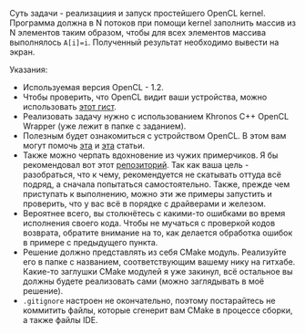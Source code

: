 Суть задачи - реализациия и запуск простейшего OpenCL kernel. Программа должна в N потоков при помощи kernel заполнить массив из N элементов таким образом, чтобы для всех элементов массива выполнялось `A[i]=i`. Полученный результат необходимо вывести на экран.

Указания:
- Используемая версия OpenCL - 1.2.
- Чтобы проверить, что OpenCL видит ваши устройства, можно использовать [этот гист](https://gist.github.com/ignorer/b43f09d02b2ef17c947f8a4552c4c1df).
- Реализовать задачу нужно с использованием Khronos C++ OpenCL Wrapper (уже лежит в папке с заданием).
- Полезным будет ознакомиться с устройством OpenCL. В этом вам могут помочь [эта](https://habrahabr.ru/post/261323/) и [эта](https://habrahabr.ru/post/146823/) статьи.
- Также можно черпать вдохновение из чужих примерчиков. Я бы рекомендовал вот этот [репозиторий](https://github.com/HandsOnOpenCL/Exercises-Solutions). Так как ваша цель - разобраться, что к чему, рекомендуется не скатывать оттуда всё подряд, а сначала попытаться самостоятельно. Также, прежде чем приступать к выполнению, можно эти же примеры запустить и проверить, что у вас всё в порядке с драйверами и железом.
- Вероятнее всего, вы столкнётесь с какими-то ошибками во время исполнения своего кода. Чтобы не мучаться с проверкой кодов возврата, обратите внимание на то, как делается обработка ошибок в примере с предыдущего пункта.
- Решение должно представлять из себя CMake модуль. Реализуйте его в папке с названием, соответствующим вашему нику на гитхабе. Какие-то заглушки CMake модулей я уже закинул, всё остальное вы должны будете реализовать сами (можно заглядывать в моё решение).
- `.gitignore` настроен не окончательно, поэтому постарайтесь не коммитить файлы, которые сгенерит вам CMake в процессе сборки, а также файлы IDE.